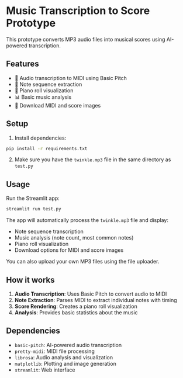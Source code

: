 # Music Transcription to Score Prototype

This prototype converts MP3 audio files into musical scores using AI-powered transcription.

## Features

- 🎵 Audio transcription to MIDI using Basic Pitch
- 📝 Note sequence extraction
- 🎼 Piano roll visualization
- 📊 Basic music analysis
- 💾 Download MIDI and score images

## Setup

1. Install dependencies:
```bash
pip install -r requirements.txt
```

2. Make sure you have the `twinkle.mp3` file in the same directory as `test.py`

## Usage

Run the Streamlit app:
```bash
streamlit run test.py
```

The app will automatically process the `twinkle.mp3` file and display:
- Note sequence transcription
- Music analysis (note count, most common notes)
- Piano roll visualization
- Download options for MIDI and score images

You can also upload your own MP3 files using the file uploader.

## How it works

1. **Audio Transcription**: Uses Basic Pitch to convert audio to MIDI
2. **Note Extraction**: Parses MIDI to extract individual notes with timing
3. **Score Rendering**: Creates a piano roll visualization
4. **Analysis**: Provides basic statistics about the music

## Dependencies

- `basic-pitch`: AI-powered audio transcription
- `pretty-midi`: MIDI file processing
- `librosa`: Audio analysis and visualization
- `matplotlib`: Plotting and image generation
- `streamlit`: Web interface 